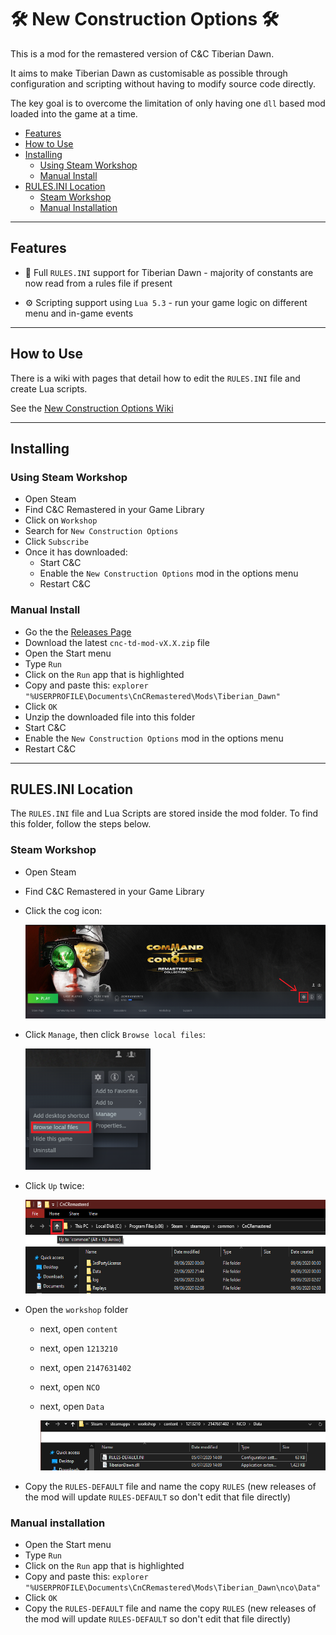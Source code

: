 ﻿# 🛠 New Construction Options 🛠

This is a mod for the remastered version of C&C Tiberian Dawn.

It aims to make Tiberian Dawn as customisable as possible through configuration and scripting without having to modify source code directly.

The key goal is to overcome the limitation of only having one `dll` based mod loaded into the game at a time.

- [Features](#Features)
- [How to Use](#How-To-Use)
- [Installing](#Installing)
  - [Using Steam Workshop](#Using-Steam-Workshop)
  - [Manual Install](#Manual-Install)
- [RULES.INI Location](#RULESINI-Location)
  - [Steam Workshop](#Steam-Workshop)
  - [Manual Installation](#Manual-Installation)

---

## Features

- 📃 Full `RULES.INI` support for Tiberian Dawn - majority of constants are now read from a rules file if present

- ⚙ Scripting support using `Lua 5.3` - run your game logic on different menu and in-game events


---

## How to Use

There is a wiki with pages that detail how to edit the `RULES.INI` file and create Lua scripts.

See the [New Construction Options Wiki](https://github.com/djfdyuruiry/cnc-td-nco-mod/wiki)

---

## Installing

### Using Steam Workshop

- Open Steam
- Find C&C Remastered in your Game Library
- Click on `Workshop`
- Search for `New Construction Options`
- Click `Subscribe` 
- Once it has downloaded:
  - Start C&C
  - Enable the `New Construction Options` mod in the options menu
  - Restart C&C

### Manual Install

- Go the the [Releases Page](https://github.com/djfdyuruiry/cnc-td-nco-mod/releases)
- Download the latest `cnc-td-mod-vX.X.zip` file
- Open the Start menu
- Type `Run`
- Click on the `Run` app that is highlighted
- Copy and paste this: `explorer "%USERPROFILE\Documents\CnCRemastered\Mods\Tiberian_Dawn"`
- Click `OK`
- Unzip the downloaded file into this folder
- Start C&C
- Enable the `New Construction Options` mod in the options menu
- Restart C&C

---

## RULES.INI Location

The `RULES.INI` file and Lua Scripts are stored inside the mod folder. To find this folder, follow the steps below.

### Steam Workshop

- Open Steam
- Find C&C Remastered in your Game Library
- Click the cog icon:

  <img src="docs/steam_rules_path_0.png" width="600" height="150" />

- Click `Manage`, then click `Browse local files`:

  <img src="docs/steam_rules_path_1.png" width="200" height="`180" />

- Click `Up` twice:

  <img src="docs/steam_rules_path_2.png" width="600" height="150" />

- Open the `workshop` folder
  - next, open `content`
  - next, open `1213210`
  - next, open `2147631402`
  - next, open `NCO`
  - next, open `Data`

    <img src="docs/steam_rules_path_3.png" width="800" height="80" />

- Copy the `RULES-DEFAULT` file and name the copy `RULES` (new releases of the mod will update `RULES-DEFAULT` so don't edit that file directly)

### Manual installation

- Open the Start menu
- Type `Run`
- Click on the `Run` app that is highlighted
- Copy and paste this: `explorer "%USERPROFILE\Documents\CnCRemastered\Mods\Tiberian_Dawn\nco\Data"`
- Click `OK`
- Copy the `RULES-DEFAULT` file and name the copy `RULES` (new releases of the mod will update `RULES-DEFAULT` so don't edit that file directly)

